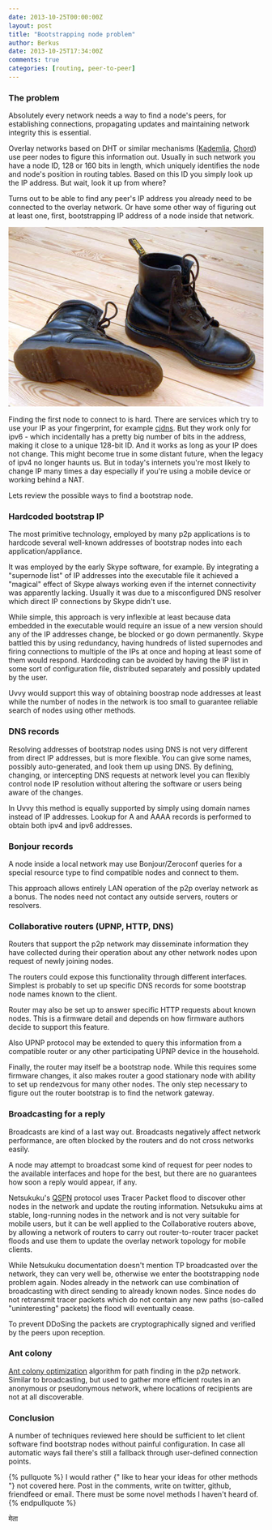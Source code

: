 ```yaml
---
date: 2013-10-25T00:00:00Z
layout: post
title: "Bootstrapping node problem"
author: Berkus
date: 2013-10-25T17:34:00Z
comments: true
categories: [routing, peer-to-peer]
---
```

### The problem

Absolutely every network needs a way to find a node's peers, for establishing connections, propagating updates and maintaining network integrity this is essential.

Overlay networks based on DHT or similar mechanisms ([Kademlia][1], [Chord][2]) use peer nodes to figure this information out. Usually in such network you have a node ID, 128 or 160 bits in length, which uniquely identifies the node and node's position in routing tables. Based on this ID you simply look up the IP address. But wait, look it up from where?

Turns out to be able to find any peer's IP address you already need to be connected to the overlay network. Or have some other way of figuring out at least one, first, bootstrapping IP address of a node inside that network.

![Dr. Martens boots](/images/Dr_Martens.jpg)

Finding the first node to connect to is hard. There are services which try to use your IP as your fingerprint, for example [cjdns][3]. But they work only for ipv6 - which incidentally has a pretty big number of bits in the address, making it close to a unique 128-bit ID. And it works as long as your IP does not change. This might become true in some distant future, when the legacy of ipv4 no longer haunts us. But in today's internets you're most likely to change IP many times a day especially if you're using a mobile device or working behind a NAT.

Lets review the possible ways to find a bootstrap node.

### Hardcoded bootstrap IP

The most primitive technology, employed by many p2p applications is to hardcode several well-known addresses of bootstrap nodes into each application/appliance.

It was employed by the early Skype software, for example. By integrating a "supernode list" of IP addresses into the executable file it achieved a "magical" effect of Skype always working even if the internet connectivity was apparently lacking. Usually it was due to a misconfigured DNS resolver which direct IP connections by Skype didn't use.

While simple, this approach is very inflexible at least because data embedded in the executable would require an issue of a new version should any of the IP addresses change, be blocked or go down permanently. Skype battled this by using redundancy, having hundreds of listed supernodes and firing connections to multiple of the IPs at once and hoping at least some of them would respond. Hardcoding can be avoided by having the IP list in some sort of configuration file, distributed separately and possibly updated by the user.

Uvvy would support this way of obtaining boostrap node addresses at least while the number of nodes in the network is too small to guarantee reliable search of nodes using other methods.

### DNS records

Resolving addresses of bootstrap nodes using DNS is not very different from direct IP addresses, but is more flexible. You can give some names, possibly auto-generated, and look them up using DNS. By defining, changing, or intercepting DNS requests at network level you can flexibly control node IP resolution without altering the software or users being aware of the changes.

In Uvvy this method is equally supported by simply using domain names instead of IP addresses. Lookup for A and AAAA records is performed to obtain both ipv4 and ipv6 addresses.

### Bonjour records

A node inside a local network may use Bonjour/Zeroconf queries for a special resource type to find compatible nodes and connect to them.

This approach allows entirely LAN operation of the p2p overlay network as a bonus. The nodes need not contact any outside servers, routers or resolvers.

### Collaborative routers (UPNP, HTTP, DNS)

Routers that support the p2p network may disseminate information they have collected during their operation about any other network nodes upon request of newly joining nodes.

The routers could expose this functionality through different interfaces. Simplest is probably to set up specific DNS records for some bootstrap node names known to the client.

Router may also be set up to answer specific HTTP requests about known nodes. This is a firmware detail and depends on how firmware authors decide to support this feature.

Also UPNP protocol may be extended to query this information from a compatible router or any other participating UPNP device in the household.

Finally, the router may itself be a bootstrap node. While this requires some firmware changes, it also makes router a good stationary node with ability to set up rendezvous for many other nodes. The only step necessary to figure out the router bootstrap is to find the network gateway.

### Broadcasting for a reply

Broadcasts are kind of a last way out. Broadcasts negatively affect network performance, are often blocked by the routers and do not cross networks easily.

A node may attempt to broadcast some kind of request for peer nodes to the available interfaces and hope for the best, but there are no guarantees how soon a reply would appear, if any.

Netsukuku's [QSPN][4] protocol uses Tracer Packet flood to discover other nodes in the network and update the routing information. Netsukuku aims at stable, long-running nodes in the network and is not very suitable for mobile users, but it can be well applied to the Collaborative routers above, by allowing a network of routers to carry out router-to-router tracer packet floods and use them to update the overlay network topology for mobile clients.

While Netsukuku documentation doesn't mention TP broadcasted over the network, they can very well be, otherwise we enter the bootstrapping node problem again. Nodes already in the network can use combination of broadcasting with direct sending to already known nodes. Since nodes do not retransmit tracer packets which do not contain any new paths (so-called "uninteresting" packets) the flood will eventually cease.

To prevent DDoSing the packets are cryptographically signed and verified by the peers upon reception.

### Ant colony

[Ant colony optimization](http://en.wikipedia.org/wiki/Ant_colony_optimization) algorithm for path finding in the p2p network. Similar to broadcasting, but used to gather more efficient routes in an anonymous or pseudonymous network, where locations of recipients are not at all discoverable.

### Conclusion

A number of techniques reviewed here should be sufficient to let client software find bootstrap nodes without painful configuration. In case all automatic ways fail there's still a fallback through user-defined connection points.

{% pullquote %}
I would rather {" like to hear your ideas for other methods "} not covered here. Post in the comments, write on twitter, github, friendfeed or email. There must be some novel methods I haven't heard of.
{% endpullquote %}

  [1]: http://en.wikipedia.org/wiki/Kademlia "Kademlia"
  [2]: http://en.wikipedia.org/wiki/Chord_(peer-to-peer) "Chord"
  [3]: http://wiki.enigmabox.net/cipherspace/cjdns "cjdns"
  [4]: http://netsukuku.freaknet.org/doc/main_doc/qspn.pdf "QSPN"

मेता
